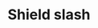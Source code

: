 ---
title: Shield slash
tags: ["shield", "slash", "secure", "protect", "safety"]
icon: shield-slash
svg: '<svg xmlns="http://www.w3.org/2000/svg" width="24" height="24" fill="none" viewBox="0 0 24 24" stroke-width="1.5" stroke-linecap="round" stroke-linejoin="round" stroke="currentColor"><path d="m3 21 4.27-4.27M21 3l-2.561 2.561m0 0 .104.011c.26.027.457.25.457.515v4.93c0 4.57-4.832 8.577-6.467 9.802a.88.88 0 0 1-1.066 0c-.886-.663-2.711-2.144-4.197-4.09M18.44 5.562 7.27 16.73M5.646 14c-.4-.949-.646-1.951-.646-2.983v-4.93c0-.266.198-.488.457-.515a12.05 12.05 0 0 0 5.582-2.046l.61-.417a.62.62 0 0 1 .702 0l.61.417c.646.442 1.329.817 2.039 1.124"/></svg>'
---